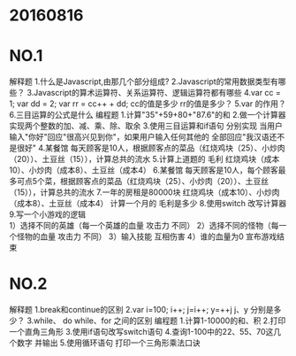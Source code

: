 # 20160816
# NO.1
解释题
1.什么是Javascript,由那几个部分组成?
2.Javascript的常用数据类型有哪些？
3.Javascript的算术运算符、关系运算符、逻辑运算符都有哪些
4.var cc = 1; var dd = 2; var rr = cc++ + dd; cc的值是多少 rr的值是多少？
5.var 的作用？
6.三目运算的公式是什么
编程题
1.计算"35"+59+80+"87.6"的和
2.做一个计算器 实现两个整数的加、减、乘、除、取余
3.使用三目运算和if语句 分别实现 当用户输入"你好"回应"很高兴见到你"，如果用户输入任何其他的 全部回应"我汉语还不是很好"
4.某餐馆 每天顾客是10人，根据顾客点的菜品（红烧鸡块（25）、小炒肉（20））、土豆丝（15）），计算总共的流水
5.计算上道题的 毛利  红烧鸡块（成本10）、小炒肉（成本8）、土豆丝（成本4）
6.某餐馆 每天顾客是10人，每个顾客最多可点5个菜，根据顾客点的菜品（红烧鸡块（25）、小炒肉（20））、土豆丝（15）），计算总共的流水
7.一年的房租是80000块  红烧鸡块（成本10）、小炒肉（成本8）、土豆丝（成本4） 计算一个月的 毛利是多少
8.使用switch 改写计算器
9.写一个小游戏的逻辑  
1）选择不同的英雄（每一个英雄的血量 攻击力 不同）
2）选择不同的怪物（每一个怪物的血量 攻击力 不同）
3）输入技能  互相伤害 
4）谁的血量为0 宣布游戏结束

# NO.2
解释题
1.break和continue的区别 
2.var i=100; i++; j=i++; y=++j j、y 分别是多少？
3.while、 do while、for 之间的区别
编程题
1.计算1-10000的和、积
2.打印一个直角三角形
3.使用if语句改写switch语句
4.查询1-100中的22、55、70这几个数字 并输出
5.使用循环语句 打印一个三角形乘法口诀
